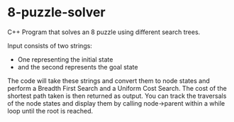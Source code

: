 # 8-puzzle-solver
C++ Program that solves an 8 puzzle using different search trees.

Input consists of two strings:
 - One representing the initial state
 - and the second represents the goal state
  
The code will take these strings and convert them to node states and perform a Breadth First Search and a Uniform Cost Search. The cost of the shortest path taken is then returned as output. You can track the traversals of the node states and display them by calling node->parent within a while loop until the root is reached.
